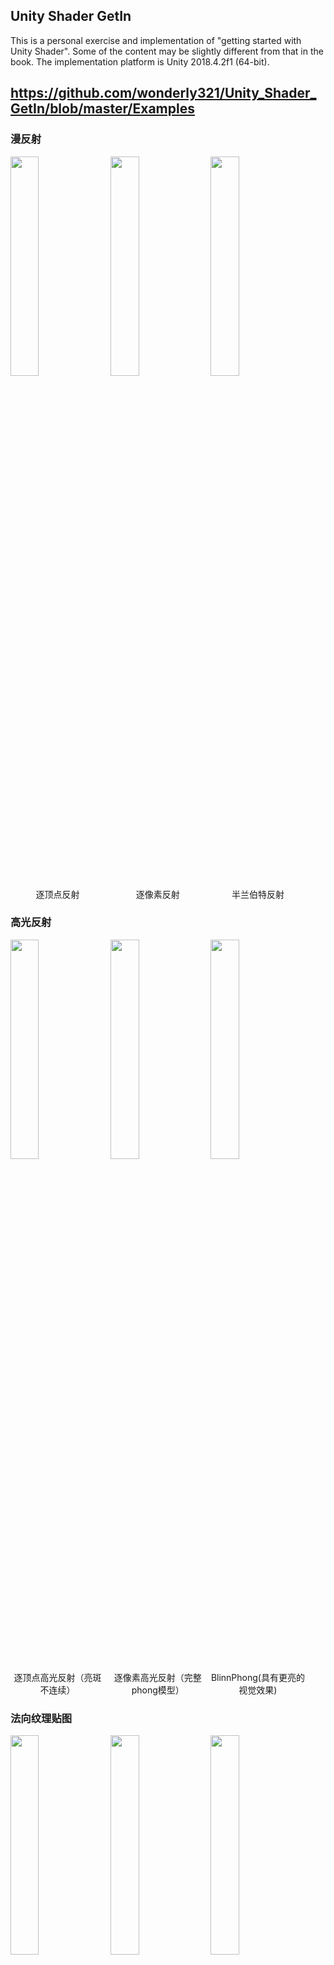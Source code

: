## Unity Shader GetIn

This is a personal exercise and implementation of "getting started with Unity Shader". Some of the content may be slightly different from that in the book. The implementation platform is Unity 2018.4.2f1 (64-bit).



## https://github.com/wonderly321/Unity_Shader_GetIn/blob/master/Examples
### 漫反射

<img style="width: 30%; padding-right: 1%" src="https://github.com/wonderly321/Unity_Shader_GetIn/blob/master/Examples/1_1.png">
<img style="width: 30%; padding-right: 1%" src="https://github.com/wonderly321/Unity_Shader_GetIn/blob/master/Examples/1_2.png">
<img style="width: 30%; padding-right: 1%" src="https://github.com/wonderly321/Unity_Shader_GetIn/blob/master/Examples/1_3.png">
<div style="display: inline-block; text-align: center; width: 30%; padding-right: 1%">逐顶点反射</div>
<div style="display: inline-block; text-align: center; width: 30%; padding-right: 1%;">逐像素反射</div>
<div style="display: inline-block; text-align: center; width: 30%; padding-right: 1%;">半兰伯特反射</div>

### 高光反射

<img style="width: 30%; padding-right: 1%" src="https://github.com/wonderly321/Unity_Shader_GetIn/blob/master/Examples/2_1.png">
<img style="width: 30%; padding-right: 1%" src="https://github.com/wonderly321/Unity_Shader_GetIn/blob/master/Examples/2_2.png">
<img style="width: 30%; padding-right: 1%" src="https://github.com/wonderly321/Unity_Shader_GetIn/blob/master/Examples/2_3.png">
<div style="display: inline-block; text-align: center; width: 30%; padding-right: 1%">逐顶点高光反射（亮斑不连续）
</div>
<div style="display: inline-block; text-align: center; width: 30%; padding-right: 1%;">逐像素高光反射（完整phong模型）
</div>
<div style="display: inline-block; text-align: center; width: 30%; padding-right: 1%;">BlinnPhong(具有更亮的视觉效果)
</div>

### 法向纹理贴图

<img style="width: 30%; padding-right: 1%" src="https://github.com/wonderly321/Unity_Shader_GetIn/blob/master/Examples/3_1.png">
<img style="width: 30%; padding-right: 1%" src="https://github.com/wonderly321/Unity_Shader_GetIn/blob/master/Examples/3_2.png">
<img style="width: 30%; padding-right: 1%" src="https://github.com/wonderly321/Unity_Shader_GetIn/blob/master/Examples/3_3.png">
<div style="display: inline-block; text-align: center; width: 30%; padding-right: 1%">Bump Scale = -1
</div>
<div style="display: inline-block; text-align: center; width: 30%; padding-right: 1%;">Bump Scale = 0
</div>
<div style="display: inline-block; text-align: center; width: 30%; padding-right: 1%;">Bump Scale = 1
</div>

### 渐进纹理控制光照效果

<img style="width: 30%; padding-right: 1%" src="https://github.com/wonderly321/Unity_Shader_GetIn/blob/master/Examples/4_1.png">
<img style="width: 30%; padding-right: 1%" src="https://github.com/wonderly321/Unity_Shader_GetIn/blob/master/Examples/4_2.png">
<img style="width: 30%; padding-right: 1%" src="https://github.com/wonderly321/Unity_Shader_GetIn/blob/master/Examples/4_3.png">
<img style="width: 30%; padding-right: 1%" src="https://github.com/wonderly321/Unity_Shader_GetIn/blob/master/Examples/4_1_1.png">
<img style="width: 30%; padding-right: 1%" src="https://github.com/wonderly321/Unity_Shader_GetIn/blob/master/Examples/4_2_1.png">
<img style="width: 30%; padding-right: 1%" src="https://github.com/wonderly321/Unity_Shader_GetIn/blob/master/Examples/4_3_1.png">

### 增加遮罩的高光反射

<img style="width: 47%; padding-right: 1%" src="https://github.com/wonderly321/Unity_Shader_GetIn/blob/master/Examples/5_1.png">
<img style="width: 47%; padding-right: 1%" src="https://github.com/wonderly321/Unity_Shader_GetIn/blob/master/Examples/5_2.png">
<div style="display: inline-block; text-align: center; width: 30%; padding-right: 1%">漫反射+未遮罩的高光反射
</div>
<div style="display: inline-block; text-align: center; width: 30%; padding-right: 1%;">漫反射+遮罩的高光反射
</div>

### AlphaTest的单面和双面透明效果

<img style="width: 90%;" src="https://github.com/wonderly321/Unity_Shader_GetIn/blob/master/Examples/6_1.png">

### AlphaBlend的单面和双面透明效果

<img style="width: 90%;" src="https://github.com/wonderly321/Unity_Shader_GetIn/blob/master/Examples/7_1.png">

### 两个Pass的妙用

<img style="width: 47%; padding-right: 1%" src="https://github.com/wonderly321/Unity_Shader_GetIn/blob/master/Examples/8_1.png">
<img style="width: 47%; padding-right: 1%" src="https://github.com/wonderly321/Unity_Shader_GetIn/blob/master/Examples/8_2.png">
<div style="display: inline-block; text-align: center;">模型本身具有复杂的遮挡关系，则因排序错误产生错误的透明效果。使用两个Pass可以解决这个问题其中第二个Pass与原始blend相同，而第一个Pass仅仅将模型深度值写入深度缓冲，而不输出颜色
</div>

### 前向渲染-光照衰减

<img style="width: 30%; padding-right: 1%" src="https://github.com/wonderly321/Unity_Shader_GetIn/blob/master/Examples/9_1.png">
<img style="width: 30%; padding-right: 1%" src="https://github.com/wonderly321/Unity_Shader_GetIn/blob/master/Examples/9_2.png">
<img style="width: 30%; padding-right: 1%" src="https://github.com/wonderly321/Unity_Shader_GetIn/blob/master/Examples/9_3.png">
<div style="display: inline-block; text-align: center; width: 30%; padding-right: 1%">Base + Additional Pass</div>
<div style="display: inline-block; text-align: center; width: 30%; padding-right: 1%;">LightMode : Auto</div>
<div style="display: inline-block; text-align: center; width: 30%; padding-right: 1%;">LightMode : NotImportant</div>

### 前向渲染-阴影

<img style="width: 22%; padding-right: 1%" src="https://github.com/wonderly321/Unity_Shader_GetIn/blob/master/Examples/10_1.png">
<img style="width: 22%; padding-right: 1%" src="https://github.com/wonderly321/Unity_Shader_GetIn/blob/master/Examples/10_2.png">
<img style="width: 22%; padding-right: 1%" src="https://github.com/wonderly321/Unity_Shader_GetIn/blob/master/Examples/10_3.png">
<img style="width: 22%; padding-right: 1%" src="https://github.com/wonderly321/Unity_Shader_GetIn/blob/master/Examples/10_4.png">
<div style="display: inline-block; text-align: center; width: 22%; padding-right: 1%">No FallBack</div>
<div style="display: inline-block; text-align: center; width: 22%; padding-right: 1%;">Only Fallback</div>
<div style="display: inline-block; text-align: center; width: 22%; padding-right: 1%;">Fall +(*shadow)</div>
<div style="display: inline-block; text-align: center; width: 22%; padding-right: 1%;">UNITY_LIGHT_ATTENUATION实现</div>

### 透明效果+阴影效果的叠加

<img style="width: 30%; padding-right: 1%" src="https://github.com/wonderly321/Unity_Shader_GetIn/blob/master/Examples/11_1.png">
<img style="width: 30%; padding-right: 1%" src="https://github.com/wonderly321/Unity_Shader_GetIn/blob/master/Examples/11_2.png">
<img style="width: 30%; padding-right: 1%" src="https://github.com/wonderly321/Unity_Shader_GetIn/blob/master/Examples/11_3.png">
<div style="display: inline-block; text-align: center; width: 30%; padding-right: 1%">AlphaTest, Shadow正常</div>
<div style="display: inline-block; text-align: center; width: 30%; padding-right: 1%;">AlphaBlend,没有shadow</div>
<div style="display: inline-block; text-align: center; width: 30%; padding-right: 1%;">AlphaBlend+强制Fallback设置为Vertexlit</div>

### cubemap的创作

<img style="width: 30%; padding-right: 1%" src="https://github.com/wonderly321/Unity_Shader_GetIn/blob/master/Examples/12_1.png">
<img style="width: 60%; padding-right: 1%" src="https://github.com/wonderly321/Unity_Shader_GetIn/blob/master/Examples/12_2.png">

### 反射与折射的实现

<img style="width: 30%; padding-right: 1%" src="https://github.com/wonderly321/Unity_Shader_GetIn/blob/master/Examples/13_1.png">
<img style="width: 30%; padding-right: 1%" src="https://github.com/wonderly321/Unity_Shader_GetIn/blob/master/Examples/13_2.png">
<img style="width: 30%; padding-right: 1%" src="https://github.com/wonderly321/Unity_Shader_GetIn/blob/master/Examples/13_3.png">
<div style="display: inline-block; text-align: center; width: 30%; padding-right: 1%">反射</div>
<div style="display: inline-block; text-align: center; width: 30%; padding-right: 1%;">折射</div>
<div style="display: inline-block; text-align: center; width: 30%; padding-right: 1%;">菲涅尔反射</div>

### 镜面反射

<img style="width: 95%; " src="https://github.com/wonderly321/Unity_Shader_GetIn/blob/master/Examples/14_1.png">

### 折射与反射的叠加效果

<img style="width: 47%; padding-right: 1%" src="https://github.com/wonderly321/Unity_Shader_GetIn/blob/master/Examples/15_1.png">
<img style="width: 47%; padding-right: 1%" src="https://github.com/wonderly321/Unity_Shader_GetIn/blob/master/Examples/15_2.png">
<div style="display: inline-block; text-align: center;">使用rendertoCubemap的先后顺序会造成不同效果，观察可知，前者的纹理较为透亮，而后者有些混沌
</div>

### 程序纹理

<img style="width: 30%; padding-right: 1%" src="https://github.com/wonderly321/Unity_Shader_GetIn/blob/master/Examples/16_1.png">
<img style="width: 30%; padding-right: 1%" src="https://github.com/wonderly321/Unity_Shader_GetIn/blob/master/Examples/16_2.png">
<img style="width: 30%; padding-right: 1%" src="https://github.com/wonderly321/Unity_Shader_GetIn/blob/master/Examples/16_3.png">
<div style="display: inline-block; text-align: center;">可通过参数控制圆形纹理的亮度，大小，颜色和模糊程度</div>

### 纹理动画

<img style="width: 43%; padding-right: 1%" src="https://github.com/wonderly321/Unity_Shader_GetIn/blob/master/Examples/17_1.gif">
<img style="width: 51%; padding-right: 1%" src="https://github.com/wonderly321/Unity_Shader_GetIn/blob/master/Examples/17_2.gif">

### 屏幕后处理之调整屏幕亮度，颜色饱和度和对比度

<img style="width: 47%; padding-right: 1%" src="https://github.com/wonderly321/Unity_Shader_GetIn/blob/master/Examples/18_1.png">
<img style="width: 47%; padding-right: 1%" src="https://github.com/wonderly321/Unity_Shader_GetIn/blob/master/Examples/18_2.png">

### 屏幕后处理之Sobel算子做边缘检测

<img style="width: 47%; padding-right: 1%" src="https://github.com/wonderly321/Unity_Shader_GetIn/blob/master/Examples/19_1.png">
<img style="width: 47%; padding-right: 1%" src="https://github.com/wonderly321/Unity_Shader_GetIn/blob/master/Examples/19_2.png">
<div style="display: inline-block; text-align: center;">EdgesOnly在原图和纯色之前插值得到最终像素值</div>

### 屏幕后处理之高斯模糊

<img style="width: 30%; padding-right: 1%" src="https://github.com/wonderly321/Unity_Shader_GetIn/blob/master/Examples/20_1.png">
<img style="width: 30%; padding-right: 1%" src="https://github.com/wonderly321/Unity_Shader_GetIn/blob/master/Examples/20_2.png">
<img style="width: 30%; padding-right: 1%" src="https://github.com/wonderly321/Unity_Shader_GetIn/blob/master/Examples/20_3.png">
<div style="display: inline-block; text-align: center;">其中最右侧为下采样尺度太大时造成的问题：像素化</div>

### 屏幕后处理之Bloom效果

<img style="width: 47%; padding-right: 1%" src="https://github.com/wonderly321/Unity_Shader_GetIn/blob/master/Examples/21_1.png">
<img style="width: 47%; padding-right: 1%" src="https://github.com/wonderly321/Unity_Shader_GetIn/blob/master/Examples/21_2.png">
<div style="display: inline-block; text-align: center;">在高斯模糊的基础上完成</div>

### 运用累计缓存和深度纹理分别实现运动模糊

<img style="width: 47%; padding-right: 1%" src="https://github.com/wonderly321/Unity_Shader_GetIn/blob/master/Examples/22_1.png">
<img style="width: 47%; padding-right: 1%" src="https://github.com/wonderly321/Unity_Shader_GetIn/blob/master/Examples/22_2.png">
<img style="width: 47%; padding-right: 1%" src="https://github.com/wonderly321/Unity_Shader_GetIn/blob/master/Examples/22_3.gif">
<img style="width: 47%; padding-right: 1%" src="https://github.com/wonderly321/Unity_Shader_GetIn/blob/master/Examples/23_1.gif">
<div style="display: inline-block; text-align: center; width: 47%; padding-right: 1%">累计缓存实现</div>
<div style="display: inline-block; text-align: center; width: 47%; padding-right: 1%">深度纹理实现</div>

### 基于深度纹理，使用Roberts算子的边缘检测

<img style="width: 47%; padding-right: 1%" src="https://github.com/wonderly321/Unity_Shader_GetIn/blob/master/Examples/24_1.png">
<img style="width: 47%; padding-right: 1%" src="https://github.com/wonderly321/Unity_Shader_GetIn/blob/master/Examples/24_2.png">

### 非真实干渲染

<img style="width: 47%; padding-right: 1%" src="https://github.com/wonderly321/Unity_Shader_GetIn/blob/master/Examples/25_1.png">
<img style="width: 47%; padding-right: 1%" src="https://github.com/wonderly321/Unity_Shader_GetIn/blob/master/Examples/25_2.png">

### 素描渲染

<img style="width: 95%; padding-right: 1%" src="https://github.com/wonderly321/Unity_Shader_GetIn/blob/master/Examples/26_1.png">

### 消融效果

<img style="width: 95%; padding-right: 1%" src="https://github.com/wonderly321/Unity_Shader_GetIn/blob/master/Examples/27_2.gif">

### 水面渲染

<img style="width: 95%; padding-right: 1%" src="https://github.com/wonderly321/Unity_Shader_GetIn/blob/master/Examples/28_1.gif">

### 基于深度纹理+噪声实现动态烟雾

<img style="width: 95%; padding-right: 1%" src="https://github.com/wonderly321/Unity_Shader_GetIn/blob/master/Examples/29_1.gif">








































